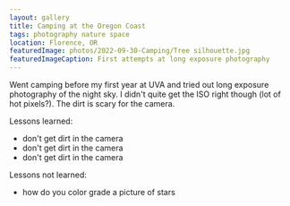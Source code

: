 ```yaml
---
layout: gallery
title: Camping at the Oregon Coast
tags: photography nature space
location: Florence, OR
featuredImage: photos/2022-09-30-Camping/Tree silhouette.jpg
featuredImageCaption: First attempts at long exposure photography
---
```


Went camping before my first year at UVA and tried out long exposure photography of the night sky.
I didn't quite get the ISO right though (lot of hot pixels?). 
The dirt is scary for the camera.

Lessons learned:
- don't get dirt in the camera
- don't get dirt in the camera
- don't get dirt in the camera

Lessons not learned:
- how do you color grade a picture of stars